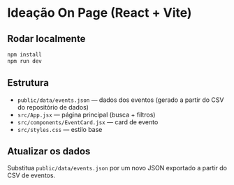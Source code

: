 # Ideação On Page (React + Vite)

## Rodar localmente
```bash
npm install
npm run dev
```

## Estrutura
- `public/data/events.json` — dados dos eventos (gerado a partir do CSV do repositório de dados)
- `src/App.jsx` — página principal (busca + filtros)
- `src/components/EventCard.jsx` — card de evento
- `src/styles.css` — estilo base

## Atualizar os dados
Substitua `public/data/events.json` por um novo JSON exportado a partir do CSV de eventos.

